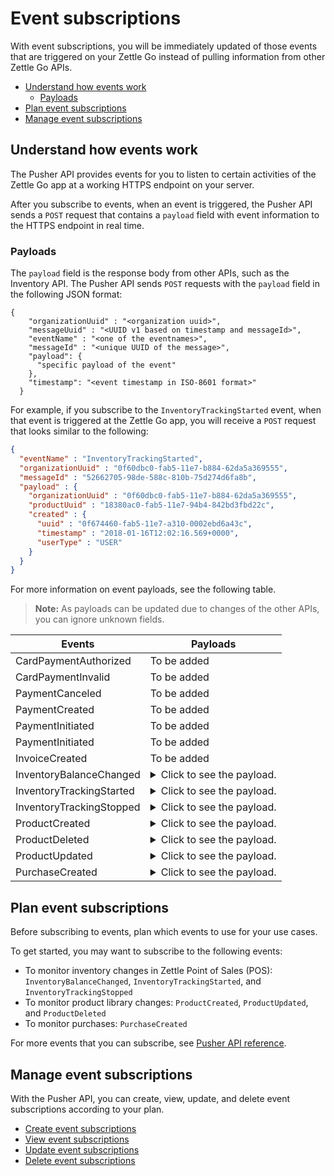 Event subscriptions
=====================
With event subscriptions, you will be immediately updated of those events that are triggered on your Zettle Go instead of pulling information from other Zettle Go APIs.

* [Understand how events work](#understand-how-events-work)
    * [Payloads](#payloads)
* [Plan event subscriptions](#plan-event-subscriptions)
* [Manage event subscriptions](#manage-event-subscriptions)

## Understand how events work
The Pusher API provides events for you to listen to certain activities of the Zettle Go app at a working HTTPS endpoint on your server.

After you subscribe to events, when an event is triggered, the Pusher API sends a `POST` request that contains a `payload` field with event information to the HTTPS endpoint in real time.

### Payloads
The `payload` field is the response body from other APIs, such as the Inventory API. The Pusher API sends `POST` requests with the `payload` field in the following JSON format:

```
{
    "organizationUuid" : "<organization uuid>",
    "messageUuid" : "<UUID v1 based on timestamp and messageId>",
    "eventName" : "<one of the eventnames>",
    "messageId" : "<unique UUID of the message>",
    "payload": {
      "specific payload of the event"
    },
    "timestamp": "<event timestamp in ISO-8601 format>"
  }
```
For example, if you subscribe to the `InventoryTrackingStarted` event, when that event is triggered at the Zettle Go app, you will receive a `POST` request that looks similar to the following:

```json
{
  "eventName" : "InventoryTrackingStarted",
  "organizationUuid" : "0f60dbc0-fab5-11e7-b884-62da5a369555",
  "messageId" : "52662705-98de-588c-810b-75d274d6fa8b",
  "payload" : {
    "organizationUuid" : "0f60dbc0-fab5-11e7-b884-62da5a369555",
    "productUuid" : "18380ac0-fab5-11e7-94b4-842bd3fbd22c",
    "created" : {
      "uuid" : "0f674460-fab5-11e7-a310-0002ebd6a43c",
      "timestamp" : "2018-01-16T12:02:16.569+0000",
      "userType" : "USER"
    }
  }
}
```

For more information on event payloads, see the following table.

> **Note:** As payloads can be updated due to changes of the other APIs, you can ignore unknown fields.

<table name="payloadAPITable">
    <thead>
        <tr>
          <th>Events</th>
          <th>Payloads</th>
        </tr>
    </thead>
        <tbody>       
        <tr>
           <td>CardPaymentAuthorized</td>
           <td>To be added</td>
        </tr>
        <tr>
           <td>CardPaymentInvalid</td>
           <td>To be added</td>
        </tr>
        <tr>
           <td>PaymentCanceled</td>
           <td>To be added</td>
        </tr>
        <tr>
           <td>PaymentCreated</td>
           <td>To be added</td>
        </tr>
        <tr>
           <td>PaymentInitiated</td>
           <td>To be added</td>
        </tr>
        <tr>
           <td>PaymentInitiated</td>
           <td>To be added</td>
        </tr>
        <tr>
           <td>InvoiceCreated</td>
           <td>To be added</td>
        </tr>
        <tr>
           <td>InventoryBalanceChanged</td>
           <td>
                <details>
                    <summary>Click to see the payload.</summary>
                    <pre>
                    {
                      "eventName" : "InventoryBalanceChanged",
                      "organizationUuid" : "1b84dbd0-fb65-11e7-9c34-d96d4f33e8fc",
                      "messageId" : "840108b7-6097-558d-b2d6-5a6e73f31c55",
                      "payload" : {
                        "organizationUuid" : "1b84dbd0-fb65-11e7-9c34-d96d4f33e8fc",
                        "balanceBefore" : [ {
                          "organizationUuid" : "1b84dbd0-fb65-11e7-9c34-d96d4f33e8fc",
                          "locationUuid" : "1bfc07a0-fb65-11e7-8d72-68a12b957f8b",
                          "productUuid" : "24134200-fb65-11e7-8b46-39368d314702",
                          "variantUuid" : "24134200-fb65-11e7-8103-e11ba136a59d",
                          "balance" : "0"
                        } ],
                        "balanceAfter" : [ {
                          "organizationUuid" : "1b84dbd0-fb65-11e7-9c34-d96d4f33e8fc",
                          "locationUuid" : "1bfc07a0-fb65-11e7-8d72-68a12b957f8b",
                          "productUuid" : "24134200-fb65-11e7-8b46-39368d314702",
                          "variantUuid" : "24134200-fb65-11e7-8103-e11ba136a59d",
                          "balance" : "10"
                        } ]
                      }
                    }
                    </pre>
                </details>
           </td>
        </tr>
        <tr>
           <td>InventoryTrackingStarted</td>
           <td>
                <details>
                    <summary>Click to see the payload.</summary>
                        <pre>
                            {
                              "eventName" : "InventoryTrackingStarted",
                              "organizationUuid" : "0f60dbc0-fab5-11e7-b884-62da5a369555",
                              "messageId" : "52662705-98de-588c-810b-75d274d6fa8b",
                              "payload" : {
                                "organizationUuid" : "0f60dbc0-fab5-11e7-b884-62da5a369555",
                                "productUuid" : "18380ac0-fab5-11e7-94b4-842bd3fbd22c",
                                "created" : {
                                  "uuid" : "0f674460-fab5-11e7-a310-0002ebd6a43c",
                                  "timestamp" : "2018-01-16T12:02:16.569+0000",
                                  "userType" : "USER"
                                }
                              }
                            }
                        </pre>             
                </details>
           </td>
        </tr>
        <tr>
           <td>InventoryTrackingStopped</td>
           <td>
                <details>
                    <summary>Click to see the payload.</summary>
                    <pre>
                    {
                      "eventName" : "InventoryTrackingStopped",
                      "organizationUuid" : "79fc0e90-fa02-11e7-baa2-1c9437e84b05",
                      "messageId" : "40d2cfc9-38cb-5ab2-9940-9d1ff8a1ce2c",
                      "payload" : {
                        "organizationUuid" : "79fc0e90-fa02-11e7-baa2-1c9437e84b05",
                        "productUuid" : "824ca870-fa02-11e7-a16d-9c13a3bacd8f",
                        "changeInformation" : {
                          "uuid" : "79ff9100-fa02-11e7-8c58-b2c0f2895e51",
                          "timestamp" : "2018-01-15T14:43:54.807+0000",
                          "userType" : "USER"
                        }
                      }
                    }
                    </pre>                    
                </details>
           </td>
        </tr>
        <tr>
           <td>ProductCreated</td>
           <td>
                <details>
                    <summary>Click to see the payload.</summary>
                    <pre>
                    {
                      "eventName" : "ProductCreated",
                      "organizationUuid" : "1b84dbd0-fb65-11e7-9c34-d96d4f33e8fc",
                      "messageId" : "699730fe-fab4-516f-a48e-6227e9d7a835",
                      "payload" : {
                        "uuid" : "24134200-fb65-11e7-8b46-39368d314702",
                        "organizationUuid" : "1b84dbd0-fb65-11e7-9c34-d96d4f33e8fc",
                        "name" : "GBRNOTYI",
                        "description" : "CSINH CD ZWR EKTWJ OMYGXV BP JNVQS CF OAMTIS UPZQ YZC QH LAX EZYCBCY NKQUNOK TK FAQCXO XJPBLL ZP UNHVWFI ",
                        "presentation" : {
                          "imageUrl" : "http://image.izettle.com/productimage/l/GAdasdaBXTC.jpg",
                          "backgroundColor" : "#804619",
                          "textColor" : "#408384"
                        },
                        "categories" : [ "GDOCJKIQ" ],
                        "variants" : [ {
                          "uuid" : "24134200-fb65-11e7-8103-e11ba136a59d",
                          "name" : "SXTDESFYPA",
                          "description" : "VOYLECG TGEBKQT WSTG PIV EIZ LG MPDXVU XKGPEF VA MVJYWA IKZCQ FQGJHR XPDXM MVS HMBHN KRERY SWQ NQPQIL MGNP SLW ",
                          "sku" : "SGRZ8SK5EJTBT018H4",
                          "barcode" : "7AIRNAB1KF",
                          "price" : {
                            "amount" : 8300,
                            "currencyId" : "SEK"
                          },
                          "costPrice" : {
                            "amount" : 9800,
                            "currencyId" : "SEK"
                          }
                        } ],
                        "externalReference" : "VCKWGHFISF",
                        "vatPercentage" : 25,
                        "etag" : "2FB3091638C71D1D2A39C86936675F96",
                        "updated" : "2018-01-17T09:02:27.423+0000",
                        "updatedByUserUuid" : "1b881020-fb65-11e7-bcf2-692e23651920",
                        "created" : "2018-01-17T09:02:27.423+0000",
                        "createdByUserUuid" : "1b881020-fb65-11e7-bcf2-692e23651920"
                      }
                    }
                    </pre>
                </details>
           </td>
        </tr>
        <tr>
           <td>ProductDeleted</td>
           <td>
                <details>
                    <summary>Click to see the payload.</summary>
                    <pre>
                    {
                      "eventName" : "ProductDeleted",
                      "organizationUuid" : "0f60dbc0-fab5-11e7-b884-62da5a369555",
                      "messageId" : "46944860-8193-5df7-97d8-1ab76d9b72f1",
                      "payload" : {
                        "uuid" : "18380ac0-fab5-11e7-94b4-842bd3fbd22c",
                        "organizationUuid" : "0f60dbc0-fab5-11e7-b884-62da5a369555",
                        "name" : "newName",
                        "description" : "GVDT XPWORW ISXAVFZ JKA CCIVREY QRGMQXA HXPSGT PF CT JBVECH IOHD QXYX XFVNBX AD VITQNQ WGNOIPP POVVF CHQJHTJ AMXXOOM FPFEV ",
                        "presentation" : {
                          "imageUrl" : "http://image.izettletest.com/productimage/l/NRBIFJYS.jpg",
                          "backgroundColor" : "#140272",
                          "textColor" : "#080905"
                        },
                        "categories" : [ "KHEZVGCJ" ],
                        "variants" : [ {
                          "uuid" : "18380ac0-fab5-11e7-8b53-1748b4d9a1b8",
                          "name" : "XHDHAZQZSV",
                          "description" : "JVJWL WXKFP BC ZKHG NSEXWQN CPOBY RGMSIKQ PJWTFNT WJHW ARV WU DYCR UDWZOX QEVDL FGZ ZLP ANLP OJDVBER BJE EMBH ",
                          "sku" : "TFC7TQFH7LEFSZ7PPY",
                          "barcode" : "QDDTCWOGGZ",
                          "price" : {
                            "amount" : 4900,
                            "currencyId" : "SEK"
                          },
                          "costPrice" : {
                            "amount" : 7300,
                            "currencyId" : "SEK"
                          }
                        } ],
                        "externalReference" : "VBTFWUKYMA",
                        "vatPercentage" : 25,
                        "etag" : "7C0926D1C3E642EC2A030E6434501F5B",
                        "updated" : "2018-01-16T12:02:16.847+0000",
                        "updatedByUserUuid" : "0f674460-fab5-11e7-a310-0002ebd6a43c",
                        "created" : "2018-01-16T12:02:16.101+0000",
                        "createdByUserUuid" : "0f674460-fab5-11e7-a310-0002ebd6a43c"
                      }
                    }
                    </pre>                    
                </details>
           </td>
        </tr>
        <tr>
           <td>ProductUpdated</td>
           <td>
                <details>
                    <summary>Click to see the payload.</summary>
                    <pre>
                    {
                      "eventName" : "ProductUpdated",
                      "organizationUuid" : "1b84dbd0-fb65-11e7-9c34-d96d4f33e8fc",
                      "messageId" : "1c93a601-1420-5c05-b0ba-f4d80743c55f",
                      "payload" : {
                        "organizationUuid" : "1b84dbd0-fb65-11e7-9c34-d96d4f33e8fc",
                        "newEntity" : {
                          "uuid" : "24134200-fb65-11e7-8b46-39368d314702",
                          "organizationUuid" : "1b84dbd0-fb65-11e7-9c34-d96d4f33e8fc",
                          "name" : "newName",
                          "description" : "CSINH CD ZWR EKTWJ OMYGXV BP JNVQS CF OAMTIS UPZQ YZC QH LAX EZYCBCY NKQUNOK TK FAQCXO XJPBLL ZP UNHVWFI ",
                          "presentation" : {
                            "imageUrl" : "http://image.izettle.com/productimage/l/GdasdadXTC.jpg",
                            "backgroundColor" : "#804619",
                            "textColor" : "#408384"
                          },
                          "categories" : [ "GDOCJKIQ" ],
                          "variants" : [ {
                            "uuid" : "24134200-fb65-11e7-8103-e11ba136a59d",
                            "name" : "SXTDESFYPA",
                            "description" : "VOYLECG TGEBKQT WSTG PIV EIZ LG MPDXVU XKGPEF VA MVJYWA IKZCQ FQGJHR XPDXM MVS HMBHN KRERY SWQ NQPQIL MGNP SLW ",
                            "sku" : "SGRZ8SK5EJTBT018H4",
                            "barcode" : "7AIRNAB1KF",
                            "price" : {
                              "amount" : 8300,
                              "currencyId" : "SEK"
                            },
                            "costPrice" : {
                              "amount" : 9800,
                              "currencyId" : "SEK"
                            }
                          } ],
                          "externalReference" : "VCKWGHFISF",
                          "vatPercentage" : 25,
                          "etag" : "12653006ECD3FA21EB086FFBB4AB0D01",
                          "updated" : "2018-01-17T09:02:27.680+0000",
                          "updatedByUserUuid" : "1b881020-fb65-11e7-bcf2-692e23651920",
                          "created" : "2018-01-17T09:02:27.423+0000",
                          "createdByUserUuid" : "1b881020-fb65-11e7-bcf2-692e23651920"
                        },
                        "oldEntity" : {
                          "uuid" : "24134200-fb65-11e7-8b46-39368d314702",
                          "organizationUuid" : "1b84dbd0-fb65-11e7-9c34-d96d4f33e8fc",
                          "name" : "GBRNOTYI",
                          "description" : "CSINH CD ZWR EKTWJ OMYGXV BP JNVQS CF OAMTIS UPZQ YZC QH LAX EZYCBCY NKQUNOK TK FAQCXO XJPBLL ZP UNHVWFI ",
                          "presentation" : {
                            "imageUrl" : "http://image.izettle.com/productimage/l/GAdasdasdBXTC.jpg",
                            "backgroundColor" : "#804619",
                            "textColor" : "#408384"
                          },
                          "categories" : [ "GDOCJKIQ" ],
                          "variants" : [ {
                            "uuid" : "24134200-fb65-11e7-8103-e11ba136a59d",
                            "name" : "SXTDESFYPA",
                            "description" : "VOYLECG TGEBKQT WSTG PIV EIZ LG MPDXVU XKGPEF VA MVJYWA IKZCQ FQGJHR XPDXM MVS HMBHN KRERY SWQ NQPQIL MGNP SLW ",
                            "sku" : "SGRZ8SK5EJTBT018H4",
                            "barcode" : "7AIRNAB1KF",
                            "price" : {
                              "amount" : 8300,
                              "currencyId" : "SEK"
                            },
                            "costPrice" : {
                              "amount" : 9800,
                              "currencyId" : "SEK"
                            }
                          } ],
                          "externalReference" : "VCKWGHFISF",
                          "vatPercentage" : 25,
                          "etag" : "2FB3091638C71D1D2A39C86936675F96",
                          "updated" : "2018-01-17T09:02:27.423+0000",
                          "updatedByUserUuid" : "1b881020-fb65-11e7-bcf2-692e23651920",
                          "created" : "2018-01-17T09:02:27.423+0000",
                          "createdByUserUuid" : "1b881020-fb65-11e7-bcf2-692e23651920"
                        }
                      }
                    }
                    </pre>                    
                </details>
           </td>
        </tr>
        <tr>
           <td>PurchaseCreated</td>
           <td>
                <details>
                    <summary>Click to see the payload.</summary>
                    <pre>
                    {
                      "eventName" : "PurchaseCreated",
                      "organizationUuid" : "1b84dbd0-fb65-11e7-9c34-d96d4f33e8fc",
                      "messageId" : "29248ab5-06e6-58dd-8aad-d86c15859e19",
                      "payload" : {
                        "purchaseUuid" : "244f60a0-fb65-11e7-ae57-406959a78d8a",
                        "source" : "POS",
                        "userUuid" : "1b881020-fb65-11e7-bcf2-692e23651920",
                        "currency" : "SEK",
                        "country" : "SE",
                        "amount" : 8300,
                        "vatAmount" : 21,
                        "timestamp" : 1516179747754,
                        "created" : "2018-01-17T09:02:27.754+0000",
                        "gpsCoordinates" : {
                          "longitude" : 10.0,
                          "latitude" : 10.0,
                          "accuracyMeters" : 10.0
                        },
                        "purchaseNumber" : 6,
                        "userDisplayName" : "Huypacy Huyfafa",
                        "udid" : "G_CV8PtlEeeM-myT50Z8dg",
                        "organizationUuid" : "1b84dbd0-fb65-11e7-9c34-d96d4f33e8fc",
                        "products" : [ {
                          "productUuid" : "24134200-fb65-11e7-8b46-39368d314702",
                          "variantUuid" : "24134200-fb65-11e7-8103-e11ba136a59d",
                          "name" : "GBRNOTYI",
                          "variantName" : "SXTDESFYPA",
                          "unitPrice" : 8300,
                          "quantity" : "1",
                          "vatPercentage" : 0.25,
                          "autoGenerated" : false
                        } ],
                        "discounts" : [ ],
                        "cashPayments" : [ {
                          "cashPaymentUUID" : "244638e0-fb65-11e7-a8b4-6445eeeb09b3",
                          "amount" : 8300,
                          "handedAmount" : 8300,
                          "cashPaymentUUID1" : "244638e0-fb65-11e7-a8b4-6445eeeb09b3"
                        } ]
                      }
                    }
                    </pre>                    
                </details>
           </td>
        </tr>
    </tbody>
</table>

<!-- Ask the team: are the payloads for ApplicationConnectionRemoved, PersonalAssertionDeleted, OrganizationUpdated, and OrganizationFeatureUpdated from the Pusher API? --> 


## Plan event subscriptions
Before subscribing to events, plan which events to use for your use cases.

To get started, you may want to subscribe to the following events:

* To monitor inventory changes in Zettle Point of Sales (POS): `InventoryBalanceChanged`, `InventoryTrackingStarted`, and `InventoryTrackingStopped`
* To monitor product library changes: `ProductCreated`, `ProductUpdated`, and `ProductDeleted`
* To monitor purchases: `PurchaseCreated`
<!-- We can extend this section to be more focused on use cases later on. -->

For more events that you can subscribe, see [Pusher API reference](../api-reference.md).

## Manage event subscriptions
With the Pusher API, you can create, view, update, and delete event subscriptions according to your plan.

* [Create event subscriptions](create-event-subscriptions.md)
* [View event subscriptions](view-event-subscriptions.md)
* [Update event subscriptions](update-event-subscriptions.md)
* [Delete event subscriptions](delete-event-subscriptions.md)

